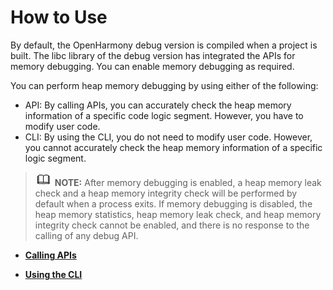 # How to Use<a name="EN-US_TOPIC_0000001166035947"></a>

By default, the OpenHarmony debug version is compiled when a project is built. The libc library of the debug version has integrated the APIs for memory debugging. You can enable memory debugging as required.

You can perform heap memory debugging by using either of the following:

-   API: By calling APIs, you can accurately check the heap memory information of a specific code logic segment. However, you have to modify user code.
-   CLI: By using the CLI, you do not need to modify user code. However, you cannot accurately check the heap memory information of a specific logic segment.

>![](../public_sys-resources/icon-note.gif) **NOTE:** 
>After memory debugging is enabled, a heap memory leak check and a heap memory integrity check will be performed by default when a process exits. If memory debugging is disabled, the heap memory statistics, heap memory leak check, and heap memory integrity check cannot be enabled, and there is no response to the calling of any debug API.

-   **[Calling APIs](kernel-small-debug-user-guide-use-api.md)**  

-   **[Using the CLI](kernel-small-debug-user-guide-use-cli.md)**  


